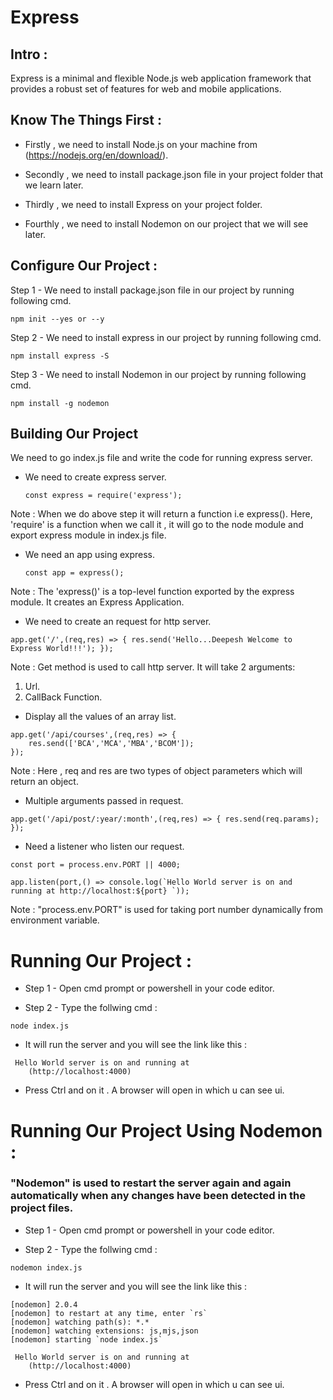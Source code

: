 # Express #

## Intro :
Express is a minimal and flexible Node.js web application framework that provides a robust set of features for web and mobile applications.

## Know The Things First :

- Firstly , we need to install Node.js on your machine from (https://nodejs.org/en/download/).

- Secondly , we need to install package.json file in your project folder that we learn later.

- Thirdly , we need to install Express on your project folder.

- Fourthly , we need to install Nodemon on our project that we will see later.

## Configure Our Project :

Step 1 - We need to install package.json file in our project by running following cmd.
```
npm init --yes or --y
```

Step 2 - We need to install express in our project by running following cmd.
```
npm install express -S
```

Step 3 - We need to install Nodemon in our project by running following cmd.
```
npm install -g nodemon
```

## Building Our Project

 We need to go index.js file and write the code for running express server.

* We need to create express server.
    ```
    const express = require('express');
    ```
    
Note : When we do above step it will return a function i.e express().  Here, 'require' is a function when we call it , it will go to the node module and export express module in index.js file.  

* We need an app using express.
   ```
   const app = express();
   ```

Note : The 'express()' is a top-level function exported by the express module. It creates an Express Application.

* We need to create an request for http server.
```
app.get('/',(req,res) => { res.send('Hello...Deepesh Welcome to Express World!!!'); });
```
Note : Get method is used to call http server. It will take 2 arguments:

1. Url.
2. CallBack Function. 

* Display all the values of an array list.
```
app.get('/api/courses',(req,res) => {
    res.send(['BCA','MCA','MBA','BCOM']);
});
```
Note : Here , req and res are two types of object parameters which will return an object.


* Multiple arguments passed in request.
```
app.get('/api/post/:year/:month',(req,res) => { res.send(req.params); });
```

* Need a listener who listen our request. 
``` 
const port = process.env.PORT || 4000;

app.listen(port,() => console.log(`Hello World server is on and running at http://localhost:${port} `));
```
Note : "process.env.PORT" is used for taking port 
 number dynamically from environment variable.

# Running Our Project :

* Step 1 -  Open cmd prompt or powershell in your code editor.

* Step 2 - Type the follwing cmd :
```
node index.js
```
* It will run the server and you will see the link like this :
```
 Hello World server is on and running at
    (http://localhost:4000)
```
* Press Ctrl and on it . A browser will open in which u can see ui.

# Running Our Project Using Nodemon :

### "Nodemon"  is used to restart the server again and again automatically when any changes have been detected in the project files.

* Step 1 -  Open cmd prompt or powershell in your code editor.

* Step 2 - Type the follwing cmd :
```
nodemon index.js
```
* It will run the server and you will see the link like this :
```
[nodemon] 2.0.4
[nodemon] to restart at any time, enter `rs`
[nodemon] watching path(s): *.*
[nodemon] watching extensions: js,mjs,json
[nodemon] starting `node index.js`

 Hello World server is on and running at
    (http://localhost:4000)
```
* Press Ctrl and on it . A browser will open in which u can see ui.
